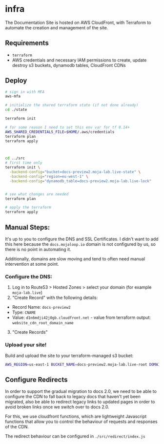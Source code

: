 # infra

The Documentation Site is hosted on AWS CloudFront, with Terraform to automate the creation and management
of the site.

## Requirements

- `terraform`
- AWS credentials and necessary IAM permissions to create, update destroy s3 buckets, dynamodb tables, CloudFront CDNs

## Deploy

```bash
# sign in with MFA
aws-mfa

# initialize the shared terraform state (if not done already)
cd ./state

terraform init

# for some reason I need to set this env var for tf 0.14+
AWS_SHARED_CREDENTIALS_FILE=$HOME/.aws/credentials     
terraform plan
terraform apply



cd ../src
# first time only 
terraform init \
  -backend-config="bucket=docs-preview2.moja-lab.live-state" \
  -backend-config="region=eu-west-1" \
  -backend-config="dynamodb_table=docs-preview2.moja-lab.live-lock"


# see what changes are needed
terraform plan

# apply the terraform
terraform apply
```

## Manual Steps:

It's up to you to configure the DNS and SSL Certificates. I didn't want to add this here 
because the `docs.mojaloop.io` domain is not configured by us, so there is no point in 
automating it.

Additionally, domains are slow moving and tend to often need manual intervention at some point.

### Configure the DNS:

1. Log in to Route53 > Hosted Zones > select your domain (for example `moja-lab.live`)
2. "Create Record" with the following details:
- Record Name: `docs-preview2`
- Type: `CNAME`
- Value: `d1n6mdji42j0gb.cloudfront.net` - value from terraform output: `website_cdn_root_domain_name`
3. "Create Records"


### Upload your site!

Build and upload the site to your terraform-managed s3 bucket:

```bash
AWS_REGION=us-east-1 BUCKET_NAME=docs-preview2.moja-lab.live-root DOMAIN=docs-preview2.moja-lab.live ../scripts/_deploy_preview_s3.sh
```


## Configure Redirects

In order to support the gradual migration to docs 2.0, we need to be able to configure the CDN 
to fall back to legacy docs that haven't yet been migrated, also be able to redirect legacy
links to updated pages in order to avoid broken links once we switch over to docs 2.0.


For this, we use cloudfront functions, which are lightweight Javascript functions that allow you 
to control the behaviour of requests and responses of the CDN.

The redirect behaviour can be configured in `./src/redirect/index.js`